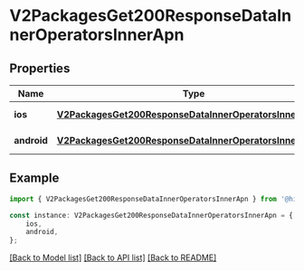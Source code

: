 # V2PackagesGet200ResponseDataInnerOperatorsInnerApn


## Properties

Name | Type | Description | Notes
------------ | ------------- | ------------- | -------------
**ios** | [**V2PackagesGet200ResponseDataInnerOperatorsInnerApnIos**](V2PackagesGet200ResponseDataInnerOperatorsInnerApnIos.md) |  | [default to undefined]
**android** | [**V2PackagesGet200ResponseDataInnerOperatorsInnerApnIos**](V2PackagesGet200ResponseDataInnerOperatorsInnerApnIos.md) |  | [default to undefined]

## Example

```typescript
import { V2PackagesGet200ResponseDataInnerOperatorsInnerApn } from '@hiilo/airalo';

const instance: V2PackagesGet200ResponseDataInnerOperatorsInnerApn = {
    ios,
    android,
};
```

[[Back to Model list]](../README.md#documentation-for-models) [[Back to API list]](../README.md#documentation-for-api-endpoints) [[Back to README]](../README.md)
